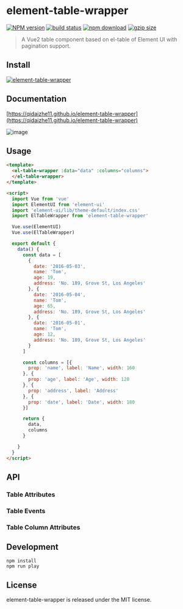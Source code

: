 # element-table-wrapper

[![NPM version][npm-image]][npm-url]
[![build status][travis-image]][travis-url]
[![npm download][download-image]][download-url]
[![gzip size][badgesize-image]][badgesize-url]

[npm-image]: https://img.shields.io/npm/v/element-table-wrapper.svg
[npm-url]: https://www.npmjs.org/package/element-table-wrapper
[travis-image]: https://travis-ci.org/qidaizhe11/element-table-wrapper.svg?branch=master
[travis-url]: https://travis-ci.org/qidaizhe11/element-table-wrapper
<!-- [coveralls-image]: https://img.shields.io/coveralls/react-component/table.svg?style=flat-square
[coveralls-url]: https://coveralls.io/r/react-component/table?branch=master -->
[download-image]: https://img.shields.io/npm/dm/element-table-wrapper.svg
[download-url]: https://npmjs.org/package/element-table-wrapper
[badgesize-image]: http://img.badgesize.io/https://unpkg.com/element-table-wrapper?compression=gzip
[badgesize-url]: https://github.com/qidaizhe11/element-table-wrapper

> A Vue2 table component based on el-table of Element UI with pagination support.

## Install

[![element-table-wrapper](https://nodei.co/npm/element-table-wrapper.png)](https://npmjs.org/package/element-table-wrapper)

## Documentation
[https://qidaizhe11.github.io/element-table-wrapper](https://qidaizhe11.github.io/element-table-wrapper)

![image](https://github.com/qidaizhe11/element-table-wrapper/blob/master/docs/img/show.gif)

## Usage

```html
<template>
  <el-table-wrapper :data="data" :columns="columns">
  </el-table-wrapper>
</template>

<script>
  import Vue from 'vue'
  import ElementUI from 'element-ui'
  import 'element-ui/lib/theme-default/index.css'
  import ElTableWrapper from 'element-table-wrapper'

  Vue.use(ElementUI)
  Vue.use(ElTableWrapper)

  export default {
    data() {
      const data = [
        {
          date: '2016-05-03',
          name: 'Tom',
          age: 19,
          address: 'No. 189, Grove St, Los Angeles'
        }, {
          date: '2016-05-04',
          name: 'Tom',
          age: 65,
          address: 'No. 189, Grove St, Los Angeles'
        }, {
          date: '2016-05-01',
          name: 'Tom',
          age: 12,
          address: 'No. 189, Grove St, Los Angeles'
        }
      ]

      const columns = [{
        prop: 'name', label: 'Name', width: 160
      }, {
        prop: 'age', label: 'Age', width: 120
      }, {
        prop: 'address', label: 'Address'
      }, {
        prop: 'date', label: 'Date', width: 180
      }]

      return {
        data,
        columns
      }

    }
  }
</script>
```

## API

### Table Attributes

### Table Events

### Table Column Attributes

## Development

```
npm install
npm run play
```

## License

element-table-wrapper is released under the MIT license.
